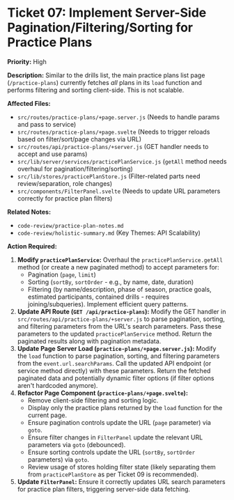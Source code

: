 # Ticket 07: Implement Server-Side Pagination/Filtering/Sorting for Practice Plans

**Priority:** High

**Description:** Similar to the drills list, the main practice plans list page (`/practice-plans`) currently fetches *all* plans in its `load` function and performs filtering and sorting client-side. This is not scalable.

**Affected Files:**

*   `src/routes/practice-plans/+page.server.js` (Needs to handle params and pass to service)
*   `src/routes/practice-plans/+page.svelte` (Needs to trigger reloads based on filter/sort/page changes via URL)
*   `src/routes/api/practice-plans/+server.js` (GET handler needs to accept and use params)
*   `src/lib/server/services/practicePlanService.js` (`getAll` method needs overhaul for pagination/filtering/sorting)
*   `src/lib/stores/practicePlanStore.js` (Filter-related parts need review/separation, role changes)
*   `src/components/FilterPanel.svelte` (Needs to update URL parameters correctly for practice plan filters)

**Related Notes:**

*   `code-review/practice-plan-notes.md`
*   `code-review/holistic-summary.md` (Key Themes: API Scalability)

**Action Required:**

1.  **Modify `practicePlanService`:** Overhaul the `practicePlanService.getAll` method (or create a new paginated method) to accept parameters for:
    *   Pagination (`page`, `limit`)
    *   Sorting (`sortBy`, `sortOrder` - e.g., by name, date, duration)
    *   Filtering (by name/description, phase of season, practice goals, estimated participants, contained drills - requires joining/subqueries). Implement efficient query patterns.
2.  **Update API Route (`GET /api/practice-plans`):** Modify the GET handler in `src/routes/api/practice-plans/+server.js` to parse pagination, sorting, and filtering parameters from the URL's search parameters. Pass these parameters to the updated `practicePlanService` method. Return the paginated results along with pagination metadata.
3.  **Update Page Server Load (`practice-plans/+page.server.js`):** Modify the `load` function to parse pagination, sorting, and filtering parameters from the `event.url.searchParams`. Call the updated API endpoint (or service method directly) with these parameters. Return the fetched paginated data and potentially dynamic filter options (if filter options aren't hardcoded anymore).
4.  **Refactor Page Component (`practice-plans/+page.svelte`):**
    *   Remove client-side filtering and sorting logic.
    *   Display only the practice plans returned by the `load` function for the current page.
    *   Ensure pagination controls update the URL (`page` parameter) via `goto`.
    *   Ensure filter changes in `FilterPanel` update the relevant URL parameters via `goto` (debounced).
    *   Ensure sorting controls update the URL (`sortBy`, `sortOrder` parameters) via `goto`.
    *   Review usage of stores holding filter state (likely separating them from `practicePlanStore` as per Ticket 09 is recommended).
5.  **Update `FilterPanel`:** Ensure it correctly updates URL search parameters for practice plan filters, triggering server-side data fetching. 